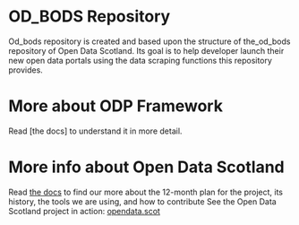 # OD_BODS Repository
Od_bods repository is created and based upon the structure of the_od_bods repository of Open Data Scotland.
Its goal is to help developer launch their new open data portals using the data scraping functions this repository provides.

# More about ODP Framework
Read [the docs] to understand it in more detail.

# More info about Open Data Scotland
Read [the docs](https://docs.opendata.scot/) to find our more about the 12-month plan for the project, its history, the tools we are using, and how to contribute
See the Open Data Scotland project in action: [opendata.scot](https://opendata.scot/)


